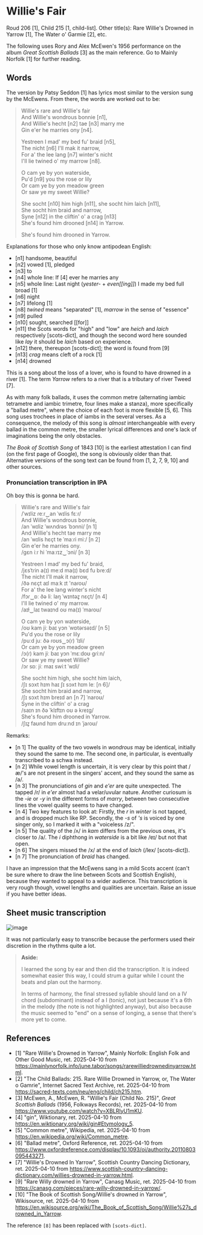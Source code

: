 # Willie's Fair
Roud 206 [1], Child 215 [1, child-list]. Other title(s): Rare Willie's Drowned in Yarrow [1], The Water o' Garmie [2], etc.

The following uses Rory and Alex McEwen's 1956 performance on the album *Great Scottish Ballads* [3] as the main reference. Go to Mainly Norfolk [1] for further reading.

## Words
The version by Patsy Seddon [1] has lyrics most similar to the version sung by the McEwens. From there, the words are worked out to be:

> Willie's rare and Willie's fair  
> And Willie's wondrous bonnie [n1],  
> And Willie's hecht [n2] tae [n3] marry me  
> Gin e'er he marries ony [n4].  
> 
> Yestreen I mad' my bed fu' braid [n5],  
> The nicht [n6] I'll mak it narrow,  
> For a' the lee lang [n7] winter's nicht  
> I'll lie twined o' my marrow [n8].  
> 
> O cam ye by yon waterside,  
> Pu'd [n9] you the rose or lily  
> Or cam ye by yon meadow green  
> Or saw ye my sweet Willie?  
> 
> She socht [n10] him high [n11], she socht him laich [n11],  
> She socht him braid and narrow,  
> Syne [n12] in the cliftin' o' a crag [n13]  
> She's found him drooned [n14] in Yarrow.  
> 
> She's found him drooned in Yarrow.

Explanations for those who only know antipodean English:  
- [n1] handsome, beautiful
- [n2] vowed [1], pledged
- [n3] to
- [n4] whole line: If [4] ever he marries any
- [n5] whole line: Last night (*yester-* + *even[[ing]]*) I made my bed full broad [1]
- [n6] night
- [n7] lifelong [1]
- [n8] *twined* means "separated" [1], *marrow* in the sense of "essence"
- [n9] pulled
- [n10] sought, searched [[for]]
- [n11] the Scots words for "high" and "low" are *heich* and *laich* respectively [scots-dict], and though the second word here sounded like *lay* it should be *laich* based on experience.
- [n12] there, thereupon [scots-dict]; the word is found from [9]
- [n13] *crag* means cleft of a rock [1]
- [n14] drowned

This is a song about the loss of a lover, who is found to have drowned in a river [1]. The term *Yarrow* refers to a river that is a tributary of river Tweed [7].

As with many folk ballads, it uses the common metre (alternating iambic tetrametre and iambic trimetre, four lines make a stanza), more specifically a "ballad metre", where the choice of each foot is more flexible [5, 6]. This song uses trochees in place of iambs in the several verses. As a consequence, the melody of this song is *almost* interchangeable with every ballad in the common metre, the smaller lyrical differences and one's lack of imaginations being the only obstacles.

*The Book of Scottish Song* of 1843 [10] is the earliest attestation I can find (on the first page of Google), the song is obviously older than that. Alternative versions of the song text can be found from [1, 2, 7, 9, 10] and other sources.

### Pronunciation transcription in IPA
Oh boy this is gonna be hard.

> Willie's rare and Willie's fair  
> /ˈwɪliz ɾeːɾ‿an ˈwɪlis fɛːɾ/  
> And Willie's wondrous bonnie,  
> /an ˈwɪliz ˈwʌndɾəs ˈbɔnni/ [n 1]  
> And Willie's hecht tae marry me  
> /an ˈwɪlis hɛçt te ˈmaːɾi miː/ [n 2]  
> Gin e'er he marries ony.  
> /gɛn iːɾ hi ˈmaːɾɪz‿ˈɔni/ [n 3]  
> 
> Yestreen I mad' my bed fu' braid,  
> /jɛsˈtɾin a(ɪ) meːd ma(ɪ) bɛd fu bɾeːd/  
> The nicht I'll mak it narrow,  
> /ðə nɛçt aɪl maːk ɪt 'naɾoʊ/  
> For a' the lee lang winter's nicht  
> /fɔɾ‿ɒː ðə liː laŋ ˈwɪntəz̥ nɛçt/ [n 4]  
> I'll lie twined o' my marrow.  
> /aɪɫ‿laɪ twaɪnd oʊ ma(ɪ) ˈmaɾoʊ/  
> 
> O cam ye by yon waterside,  
> /oʊ kam jiː baɪ yɔn ˈwɒtəɾsəɪd/ [n 5]  
> Pu'd you the rose or lily  
> /puːd juː ðə ɾoʊs‿ɔ(ɾ) ˈlɪli/  
> Or cam ye by yon meadow green  
> /ɔ(ɾ) kam jiː baɪ yɔn ˈmɛːdoʊ gɾiːn/  
> Or saw ye my sweet Willie?  
> /ɔɾ sɒː jiː maɪ swiːt ˈwɪli/  
> 
> She socht him high, she socht him laich,  
> /ʃɪ sɔxt hɪm haɪ ʃɪ sɔxt hɪm leː [n 6]/  
> She socht him braid and narrow,  
> /ʃɪ sɔxt hɪm breɪd an [n 7] ˈnaroʊ/  
> Syne in the cliftin' o' a crag  
> /saɪn ɪn ðə ˈklɪftɪn oʊ ə kɾeɪg/  
> She's found him drooned in Yarrow.  
> /ʃɪz̥ faʊnd hɪm druːnd ɪn ˈjaɾoʊ/  

Remarks:
- [n 1] The quality of the two vowels in *wondrous* may be identical, initially they sound the same to me. The second one, in particular, is eventually transcribed to a schwa instead.
- [n 2] While vowel length is uncertain, it is very clear by this point that /æ/'s are not present in the singers' accent, and they sound the same as /a/.
- [n 3] The pronunciations of *gin* and *e'er* are quite unexpected. The tapped /r/ in *e'er* almost had a velar/uvular nature. Another curiosum is the *-ie* or *-y* in the different forms of *marry*, between two consecutive lines the vowel quality seems to have changed.
- [n 4] Two key features to look at: Firstly, the *r* in *winter* is not tapped, and is dropped much like RP. Secondly, the *-s* of *'s* is voiced by one singer only, so I marked it with a "voiceless /z/".
- [n 5] The quality of the /ʌ/ in *kam* differs from the previous ones, it's closer to /a/. The *i* diphthong in *waterside* is a bit like /ɐɪ/ but not that open.
- [n 6] The singers missed the /x/ at the end of *laich* (/lex/ [scots-dict]).
- [n 7] The pronunciation of *braid* has changed.

I have an impression that the McEwens sang in a mild Scots accent (can't be sure where to draw the line between Scots and Scottish English), because they wanted to appeal to a wider audience. This transcription is very rough though, vowel lengths and qualities are uncertain. Raise an issue if you have better ideas.

## Sheet music transcription

![image](./music/Willie's%20Fair.png)

It was not particularly easy to transcribe because the performers used their discretion in the rhythms quite a lot.

> **Aside:**
>
> I learned the song by ear and then did the transcription. It is indeed somewhat easier this way, I could strum a guitar while I count the beats and plan out the harmony.
> 
> In terms of harmony, the final stressed syllable should land on a IV chord (subdominant) instead of a I (tonic), not just because it's a 6th in the melody (the note is not highlighted anyway), but also because the music seemed to "end" on a sense of longing, a sense that there's more yet to come.

## References

- [1] "Rare Willie's Drowned in Yarrow", Mainly Norfolk: English Folk and Other Good Music, ret. 2025-04-10 from https://mainlynorfolk.info/june.tabor/songs/rarewilliedrownedinyarrow.html.
- [2] "The Child Ballads: 215. Rare Willie Drowned in Yarrow, or, The Water o Gamrie", Internet Sacred Text Archive, ret. 2025-04-10 from https://sacred-texts.com/neu/eng/child/ch215.htm.
- [3] McEwen, A., McEwen, R. "Willie's Fair (Child No. 215)", *Great Scottish Ballads* (1956, Folkways Records), ret. 2025-04-10 from https://www.youtube.com/watch?v=XBLRlyU1mKU.
- [4] "gin", Wiktionary, ret. 2025-04-10 from https://en.wiktionary.org/wiki/gin#Etymology_5.
- [5] "Common metre", Wikipedia, ret. 2025-04-10 from https://en.wikipedia.org/wiki/Common_metre.
- [6] "Ballad metre", Oxford Reference, ret. 2025-04-10 from https://www.oxfordreference.com/display/10.1093/oi/authority.20110803095443271.
- [7] "Willie's Drowned In Yarrow", Scottish Country Dancing Dictionary, ret. 2025-04-10 from https://www.scottish-country-dancing-dictionary.com/willies-drowned-in-yarrow.html.
- [9] "Rare Willy drowned in Yarrow", Canasg Music, ret. 2025-04-10 from https://canasg.com/pieces/rare-willy-drowned-in-yarrow/.
- [10] "The Book of Scottish Song/Willie's drowned in Yarrow", Wikisource, ret. 2025-04-10 from https://en.wikisource.org/wiki/The_Book_of_Scottish_Song/Willie%27s_drowned_in_Yarrow.

The reference `[8]` has been replaced with `[scots-dict]`.
